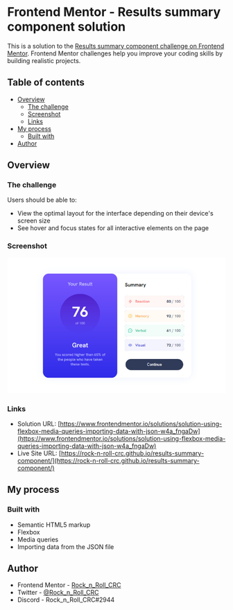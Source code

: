 # Frontend Mentor - Results summary component solution

This is a solution to the [Results summary component challenge on Frontend Mentor](https://www.frontendmentor.io/challenges/results-summary-component-CE_K6s0maV). Frontend Mentor challenges help you improve your coding skills by building realistic projects. 

## Table of contents

- [Overview](#overview)
  - [The challenge](#the-challenge)
  - [Screenshot](#screenshot)
  - [Links](#links)
- [My process](#my-process)
  - [Built with](#built-with)
- [Author](#author)

## Overview

### The challenge

Users should be able to:

- View the optimal layout for the interface depending on their device's screen size
- See hover and focus states for all interactive elements on the page

### Screenshot

![](./assets/images/screenshot.jpg)

### Links

- Solution URL: [https://www.frontendmentor.io/solutions/solution-using-flexbox-media-queries-importing-data-with-json-w4a_fngaDw](https://www.frontendmentor.io/solutions/solution-using-flexbox-media-queries-importing-data-with-json-w4a_fngaDw)
- Live Site URL: [https://rock-n-roll-crc.github.io/results-summary-component/](https://rock-n-roll-crc.github.io/results-summary-component/)

## My process

### Built with
- Semantic HTML5 markup
- Flexbox
- Media queries
- Importing data from the JSON file

## Author

- Frontend Mentor - [Rock_n_Roll_CRC](https://www.frontendmentor.io/profile/Rock-n-Roll-CRC)
- Twitter - [@Rock_n_Roll_CRC](https://twitter.com/Rock_n_Roll_CRC)
- Discord - Rock_n_Roll_CRC#2944
